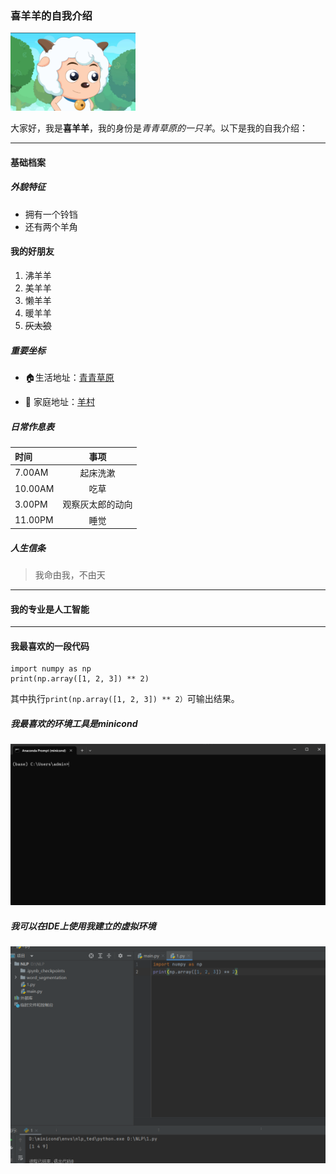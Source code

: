 ### 喜羊羊的自我介绍
<img src=https://github.com/TEDBBB297/GitDemo/blob/main/image/xiyangyang.png alt="喜羊羊形象" width = "200"  />

大家好，我是**喜羊羊**，我的身份是*青青草原的一只羊*。以下是我的自我介绍：

*** 

#### 基础档案
##### 外貌特征
- 拥有一个铃铛
- 还有两个羊角

#### 我的好朋友
1. 沸羊羊
2. 美羊羊
3. 懒羊羊
4. 暖羊羊
5. ~~灰太狼~~

##### 重要坐标

- 🏠生活地址：<a href=https://baike.baidu.com/item/%E9%9D%92%E9%9D%92%E8%8D%89%E5%8E%9F/18834>青青草原</a>

- 🏢 家庭地址：<a href=https://baike.baidu.com/item/羊村/70871>羊村</a>

##### 日常作息表
| 时间     |  事项  |
|:-------|:----:| 
| 7.00AM | 起床洗漱 |
| 10.00AM | 吃草 |
| 3.00PM | 观察灰太郎的动向 |
| 11.00PM| 睡觉 |

##### 人生信条
> 我命由我，不由天

*** 

#### 我的专业是人工智能

***

#### 我最喜欢的一段代码


    import numpy as np
    print(np.array([1, 2, 3]) ** 2)
其中执行``print(np.array([1, 2, 3]) ** 2）``可输出结果。

##### 我最喜欢的环境工具是minicond
<img src=https://github.com/TEDBBB297/GitDemo/blob/main/image/minicond.png  width = "800" />

##### 我可以在IDE上使用我建立的虚拟环境
<img src=https://github.com/TEDBBB297/GitDemo/blob/main/image/nlp.png width = "800" />